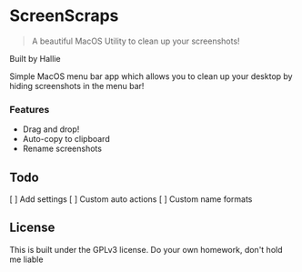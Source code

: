 # ScreenScraps

> A beautiful MacOS Utility to clean up your screenshots!

Built by Hallie

Simple MacOS menu bar app which allows you to clean up your desktop by hiding screenshots in the menu bar! 

### Features

* Drag and drop!
* Auto-copy to clipboard
* Rename screenshots

## Todo

[ ] Add settings
    [ ] Custom auto actions
    [ ] Custom name formats

## License

This is built under the GPLv3 license. Do your own homework, don't hold me liable
